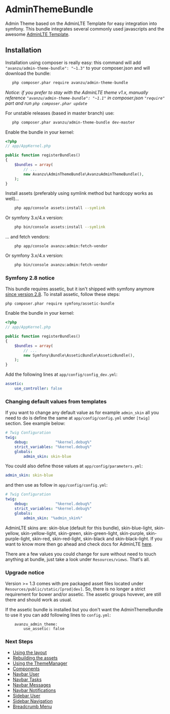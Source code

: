 AdminThemeBundle
================

Admin Theme based on the AdminLTE Template for easy integration into symfony.
This bundle integrates several commonly used javascripts and the awesome [AdminLTE Template](https://github.com/almasaeed2010/AdminLTE).

## Installation

Installation using composer is really easy: this command will add `"avanzu/admin-theme-bundle": "~1.3"` to your composer.json
and will download the bundle:

```bash
   php composer.phar require avanzu/admin-theme-bundle
```

_Notice: if you prefer to stay with the AdminLTE theme v1.x, manually reference `"avanzu/admin-theme-bundle": "~1.1"` in composer.json `"require"` part and run `php composer.phar update`_

For unstable releases (based in master branch) use:

```bash
   php composer.phar avanzu/admin-theme-bundle dev-master
```

Enable the bundle in your kernel:
```php
<?php
// app/AppKernel.php

public function registerBundles()
{
	$bundles = array(
		// ...
		new Avanzu\AdminThemeBundle\AvanzuAdminThemeBundle(),
	);
}
```

Install assets (preferably using symlink method but hardcopy works as well)...

```bash
	php app/console assets:install --symlink
```

Or symfony 3.x/4.x version:

```bash
	php bin/console assets:install --symlink
```

... and fetch vendors:

```
	php app/console avanzu:admin:fetch-vendor
```

Or symfony 3.x/4.x version:

```bash
	php bin/console avanzu:admin:fetch-vendor
```

### Symfony 2.8 notice
This bundle requires assetic, but it isn't shipped with symfony anymore [since version 2.8](http://symfony.com/doc/current/assetic/asset_management.html). To install assetic, follow these steps:

	php composer.phar require symfony/assetic-bundle

Enable the bundle in your kernel:
```php
<?php
// app/AppKernel.php

public function registerBundles()
{
	$bundles = array(
		// ...
		new Symfony\Bundle\AsseticBundle\AsseticBundle(),
	);
}
```
Add the following lines at `app/config/config_dev.yml`:
```yaml
assetic:
    use_controller: false
```

### Changing default values from templates
If you want to change any default value as for example `admin_skin` all you need to do is define the same at `app/config/config.yml` under `[twig]` section. See example below:

```yaml
# Twig Configuration
twig:
    debug:            "%kernel.debug%"
    strict_variables: "%kernel.debug%"
    globals:
        admin_skin: skin-blue
```

You could also define those values at `app/config/parameters.yml`:

```yaml
admin_skin: skin-blue
```

and then use as follow in `app/config/config.yml`:

```yaml
# Twig Configuration
twig:
    debug:            "%kernel.debug%"
    strict_variables: "%kernel.debug%"
    globals:
        admin_skin: "%admin_skin%"
```

AdminLTE skins are: skin-blue (default for this bundle), skin-blue-light, skin-yellow, skin-yellow-light, skin-green, skin-green-light, skin-purple, skin-purple-light, skin-red, skin-red-light, skin-black and skin-black-light. If you want to know more then go ahead and check docs for AdminLTE [here][1].

There are a few values you could change for sure without need to touch anything at bundle, just take a look under `Resources/views`. That's all.
        
### Upgrade notice
Version >= 1.3 comes with pre packaged asset files located under `Resources/public/static/[prod|dev]`. So, there is no
longer a strict requirement for bower and/or assetic. The assetic groups hovever, are still there and should work as usual.

If the assetic bundle is installed but you don't want the AdminThemeBundle to use it you can add following lines to `config.yml`:
 
```
    avanzu_admin_theme:
        use_assetic: false
```


### Next Steps
* [Using the layout](Resources/docs/layout.md)
* [Rebuilding the assets](Resources/docs/rebuild.md)
* [Using the ThemeManager](Resources/docs/theme_manager.md)
* [Components](Resources/docs/component_events.md)
* [Navbar User](Resources/docs/navbar_user.md)
* [Navbar Tasks](Resources/docs/navbar_tasks.md)
* [Navbar Messages](Resources/docs/navbar_messages.md)
* [Navbar Notifications](Resources/docs/navbar_notifications.md)
* [Sidebar User](Resources/docs/sidebar_user.md)
* [Sidebar Navigation](Resources/docs/sidebar_navigation.md)
* [Breadcrumb Menu](Resources/docs/breadcrumbs.md)

 [1]: https://almsaeedstudio.com/themes/AdminLTE/documentation/index.html
